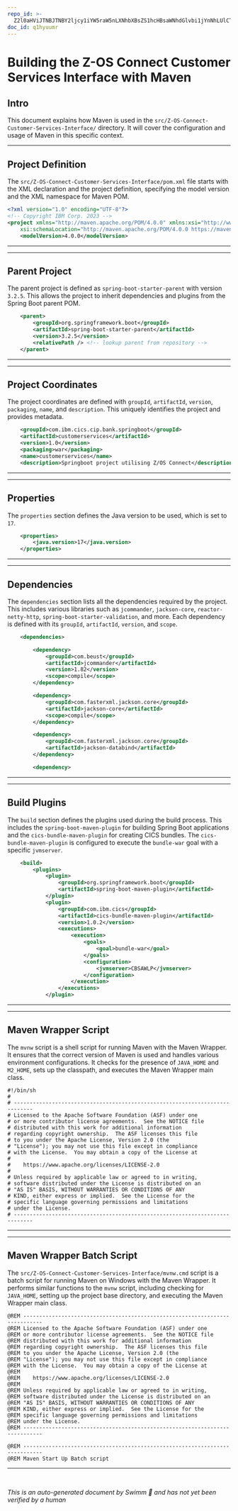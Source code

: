 ```yaml
---
repo_id: >-
  Z2l0aHViJTNBJTNBY2ljcy1iYW5raW5nLXNhbXBsZS1hcHBsaWNhdGlvbi1jYnNhLUlCTS1EZW1vJTNBJTNBU3dpbW0tRGVtbw==
doc_id: q1hyuumr
---
```

# Building the Z-OS Connect Customer Services Interface with Maven

## Intro

This document explains how Maven is used in the `src/Z-OS-Connect-Customer-Services-Interface/` directory. It will cover the configuration and usage of Maven in this specific context.

<SwmSnippet path="/src/Z-OS-Connect-Customer-Services-Interface/pom.xml" line="1">

---

## Project Definition

The `src/Z-OS-Connect-Customer-Services-Interface/pom.xml` file starts with the XML declaration and the project definition, specifying the model version and the XML namespace for Maven POM.

```xml
<?xml version="1.0" encoding="UTF-8"?>
<!-- Copyright IBM Corp. 2023 -->
<project xmlns="http://maven.apache.org/POM/4.0.0" xmlns:xsi="http://www.w3.org/2001/XMLSchema-instance"
	xsi:schemaLocation="http://maven.apache.org/POM/4.0.0 https://maven.apache.org/xsd/maven-4.0.0.xsd">
	<modelVersion>4.0.0</modelVersion>
```

---

</SwmSnippet>

<SwmSnippet path="/src/Z-OS-Connect-Customer-Services-Interface/pom.xml" line="6">

---

## Parent Project

The parent project is defined as <SwmToken path="src/Z-OS-Connect-Customer-Services-Interface/pom.xml" pos="8:4:10" line-data="		&lt;artifactId&gt;spring-boot-starter-parent&lt;/artifactId&gt;">`spring-boot-starter-parent`</SwmToken> with version <SwmToken path="src/Z-OS-Connect-Customer-Services-Interface/pom.xml" pos="9:4:8" line-data="		&lt;version&gt;3.2.5&lt;/version&gt;">`3.2.5`</SwmToken>. This allows the project to inherit dependencies and plugins from the Spring Boot parent POM.

```xml
	<parent>
		<groupId>org.springframework.boot</groupId>
		<artifactId>spring-boot-starter-parent</artifactId>
		<version>3.2.5</version>
		<relativePath /> <!-- lookup parent from repository -->
	</parent>
```

---

</SwmSnippet>

<SwmSnippet path="/src/Z-OS-Connect-Customer-Services-Interface/pom.xml" line="14">

---

## Project Coordinates

The project coordinates are defined with <SwmToken path="src/Z-OS-Connect-Customer-Services-Interface/pom.xml" pos="14:2:2" line-data="	&lt;groupId&gt;com.ibm.cics.cip.bank.springboot&lt;/groupId&gt;">`groupId`</SwmToken>, <SwmToken path="src/Z-OS-Connect-Customer-Services-Interface/pom.xml" pos="15:2:2" line-data="	&lt;artifactId&gt;customerservices&lt;/artifactId&gt;">`artifactId`</SwmToken>, <SwmToken path="src/Z-OS-Connect-Customer-Services-Interface/pom.xml" pos="16:2:2" line-data="	&lt;version&gt;1.0&lt;/version&gt;">`version`</SwmToken>, <SwmToken path="src/Z-OS-Connect-Customer-Services-Interface/pom.xml" pos="17:2:2" line-data="	&lt;packaging&gt;war&lt;/packaging&gt;">`packaging`</SwmToken>, <SwmToken path="src/Z-OS-Connect-Customer-Services-Interface/pom.xml" pos="18:2:2" line-data="	&lt;name&gt;customerservices&lt;/name&gt;">`name`</SwmToken>, and <SwmToken path="src/Z-OS-Connect-Customer-Services-Interface/pom.xml" pos="19:2:2" line-data="	&lt;description&gt;Springboot project utilising Z/OS Connect&lt;/description&gt;">`description`</SwmToken>. This uniquely identifies the project and provides metadata.

```xml
	<groupId>com.ibm.cics.cip.bank.springboot</groupId>
	<artifactId>customerservices</artifactId>
	<version>1.0</version>
	<packaging>war</packaging>
	<name>customerservices</name>
	<description>Springboot project utilising Z/OS Connect</description>
```

---

</SwmSnippet>

<SwmSnippet path="/src/Z-OS-Connect-Customer-Services-Interface/pom.xml" line="20">

---

## Properties

The <SwmToken path="src/Z-OS-Connect-Customer-Services-Interface/pom.xml" pos="20:2:2" line-data="	&lt;properties&gt;">`properties`</SwmToken> section defines the Java version to be used, which is set to <SwmToken path="src/Z-OS-Connect-Customer-Services-Interface/pom.xml" pos="21:6:6" line-data="		&lt;java.version&gt;17&lt;/java.version&gt;">`17`</SwmToken>.

```xml
	<properties>
		<java.version>17</java.version>
	</properties>
```

---

</SwmSnippet>

<SwmSnippet path="/src/Z-OS-Connect-Customer-Services-Interface/pom.xml" line="23">

---

## Dependencies

The <SwmToken path="src/Z-OS-Connect-Customer-Services-Interface/pom.xml" pos="23:2:2" line-data="	&lt;dependencies&gt;">`dependencies`</SwmToken> section lists all the dependencies required by the project. This includes various libraries such as <SwmToken path="src/Z-OS-Connect-Customer-Services-Interface/pom.xml" pos="27:4:4" line-data="			&lt;artifactId&gt;jcommander&lt;/artifactId&gt;">`jcommander`</SwmToken>, <SwmToken path="src/Z-OS-Connect-Customer-Services-Interface/pom.xml" pos="34:4:6" line-data="			&lt;artifactId&gt;jackson-core&lt;/artifactId&gt;">`jackson-core`</SwmToken>, <SwmToken path="src/Z-OS-Connect-Customer-Services-Interface/pom.xml" pos="45:4:8" line-data="			&lt;artifactId&gt;reactor-netty-http&lt;/artifactId&gt;">`reactor-netty-http`</SwmToken>, <SwmToken path="src/Z-OS-Connect-Customer-Services-Interface/pom.xml" pos="84:4:10" line-data="			&lt;artifactId&gt;spring-boot-starter-validation&lt;/artifactId&gt;">`spring-boot-starter-validation`</SwmToken>, and more. Each dependency is defined with its <SwmToken path="src/Z-OS-Connect-Customer-Services-Interface/pom.xml" pos="26:2:2" line-data="			&lt;groupId&gt;com.beust&lt;/groupId&gt;">`groupId`</SwmToken>, <SwmToken path="src/Z-OS-Connect-Customer-Services-Interface/pom.xml" pos="27:2:2" line-data="			&lt;artifactId&gt;jcommander&lt;/artifactId&gt;">`artifactId`</SwmToken>, <SwmToken path="src/Z-OS-Connect-Customer-Services-Interface/pom.xml" pos="28:2:2" line-data="			&lt;version&gt;1.82&lt;/version&gt;">`version`</SwmToken>, and <SwmToken path="src/Z-OS-Connect-Customer-Services-Interface/pom.xml" pos="29:2:2" line-data="			&lt;scope&gt;compile&lt;/scope&gt;">`scope`</SwmToken>.

```xml
	<dependencies>

		<dependency>
			<groupId>com.beust</groupId>
			<artifactId>jcommander</artifactId>
			<version>1.82</version>
			<scope>compile</scope>
		</dependency>

		<dependency>
			<groupId>com.fasterxml.jackson.core</groupId>
			<artifactId>jackson-core</artifactId>
			<scope>compile</scope>
		</dependency>

		<dependency>
			<groupId>com.fasterxml.jackson.core</groupId>
			<artifactId>jackson-databind</artifactId>
		</dependency>

		<dependency>
```

---

</SwmSnippet>

<SwmSnippet path="/src/Z-OS-Connect-Customer-Services-Interface/pom.xml" line="150">

---

## Build Plugins

The <SwmToken path="src/Z-OS-Connect-Customer-Services-Interface/pom.xml" pos="150:2:2" line-data="	&lt;build&gt;">`build`</SwmToken> section defines the plugins used during the build process. This includes the <SwmToken path="src/Z-OS-Connect-Customer-Services-Interface/pom.xml" pos="154:4:10" line-data="				&lt;artifactId&gt;spring-boot-maven-plugin&lt;/artifactId&gt;">`spring-boot-maven-plugin`</SwmToken> for building Spring Boot applications and the <SwmToken path="src/Z-OS-Connect-Customer-Services-Interface/pom.xml" pos="158:4:10" line-data="				&lt;artifactId&gt;cics-bundle-maven-plugin&lt;/artifactId&gt;">`cics-bundle-maven-plugin`</SwmToken> for creating CICS bundles. The <SwmToken path="src/Z-OS-Connect-Customer-Services-Interface/pom.xml" pos="158:4:10" line-data="				&lt;artifactId&gt;cics-bundle-maven-plugin&lt;/artifactId&gt;">`cics-bundle-maven-plugin`</SwmToken> is configured to execute the <SwmToken path="src/Z-OS-Connect-Customer-Services-Interface/pom.xml" pos="163:4:6" line-data="							&lt;goal&gt;bundle-war&lt;/goal&gt;">`bundle-war`</SwmToken> goal with a specific <SwmToken path="src/Z-OS-Connect-Customer-Services-Interface/pom.xml" pos="166:2:2" line-data="							&lt;jvmserver&gt;CBSAWLP&lt;/jvmserver&gt;">`jvmserver`</SwmToken>.

```xml
	<build>
		<plugins>
			<plugin>
				<groupId>org.springframework.boot</groupId>
				<artifactId>spring-boot-maven-plugin</artifactId>
			</plugin>
			<plugin>
				<groupId>com.ibm.cics</groupId>
				<artifactId>cics-bundle-maven-plugin</artifactId>
				<version>1.0.2</version>
				<executions>
					<execution>
						<goals>
							<goal>bundle-war</goal>
						</goals>
						<configuration>
							<jvmserver>CBSAWLP</jvmserver>
						</configuration>
					</execution>
				</executions>
			</plugin>
```

---

</SwmSnippet>

<SwmSnippet path="/src/Z-OS-Connect-Customer-Services-Interface/mvnw" line="1">

---

## Maven Wrapper Script

The `mvnw` script is a shell script for running Maven with the Maven Wrapper. It ensures that the correct version of Maven is used and handles various environment configurations. It checks for the presence of <SwmToken path="src/Z-OS-Connect-Customer-Services-Interface/mvnw" pos="27:2:2" line-data="#   JAVA_HOME - location of a JDK home dir">`JAVA_HOME`</SwmToken> and <SwmToken path="src/Z-OS-Connect-Customer-Services-Interface/mvnw" pos="31:2:2" line-data="#   M2_HOME - location of maven2&#39;s installed home dir">`M2_HOME`</SwmToken>, sets up the classpath, and executes the Maven Wrapper main class.

```
#!/bin/sh
#
# ----------------------------------------------------------------------------
# Licensed to the Apache Software Foundation (ASF) under one
# or more contributor license agreements.  See the NOTICE file
# distributed with this work for additional information
# regarding copyright ownership.  The ASF licenses this file
# to you under the Apache License, Version 2.0 (the
# "License"); you may not use this file except in compliance
# with the License.  You may obtain a copy of the License at
#
#    https://www.apache.org/licenses/LICENSE-2.0
#
# Unless required by applicable law or agreed to in writing,
# software distributed under the License is distributed on an
# "AS IS" BASIS, WITHOUT WARRANTIES OR CONDITIONS OF ANY
# KIND, either express or implied.  See the License for the
# specific language governing permissions and limitations
# under the License.
# ----------------------------------------------------------------------------

```

---

</SwmSnippet>

<SwmSnippet path="/src/Z-OS-Connect-Customer-Services-Interface/mvnw.cmd" line="1">

---

## Maven Wrapper Batch Script

The `src/Z-OS-Connect-Customer-Services-Interface/mvnw.cmd` script is a batch script for running Maven on Windows with the Maven Wrapper. It performs similar functions to the `mvnw` script, including checking for <SwmToken path="src/Z-OS-Connect-Customer-Services-Interface/mvnw" pos="27:2:2" line-data="#   JAVA_HOME - location of a JDK home dir">`JAVA_HOME`</SwmToken>, setting up the project base directory, and executing the Maven Wrapper main class.

```batchfile
@REM ----------------------------------------------------------------------------
@REM Licensed to the Apache Software Foundation (ASF) under one
@REM or more contributor license agreements.  See the NOTICE file
@REM distributed with this work for additional information
@REM regarding copyright ownership.  The ASF licenses this file
@REM to you under the Apache License, Version 2.0 (the
@REM "License"); you may not use this file except in compliance
@REM with the License.  You may obtain a copy of the License at
@REM
@REM    https://www.apache.org/licenses/LICENSE-2.0
@REM
@REM Unless required by applicable law or agreed to in writing,
@REM software distributed under the License is distributed on an
@REM "AS IS" BASIS, WITHOUT WARRANTIES OR CONDITIONS OF ANY
@REM KIND, either express or implied.  See the License for the
@REM specific language governing permissions and limitations
@REM under the License.
@REM ----------------------------------------------------------------------------

@REM ----------------------------------------------------------------------------
@REM Maven Start Up Batch script
```

---

</SwmSnippet>

&nbsp;

*This is an auto-generated document by Swimm 🌊 and has not yet been verified by a human*

<SwmMeta version="3.0.0" repo-id="Z2l0aHViJTNBJTNBY2ljcy1iYW5raW5nLXNhbXBsZS1hcHBsaWNhdGlvbi1jYnNhLUlCTS1EZW1vJTNBJTNBU3dpbW0tRGVtbw==" repo-name="cics-banking-sample-application-cbsa-IBM-Demo"></SwmMeta>
